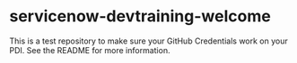 # servicenow-devtraining-welcome
This is a test repository to make sure your GitHub Credentials work on your PDI. See the README for more information.
